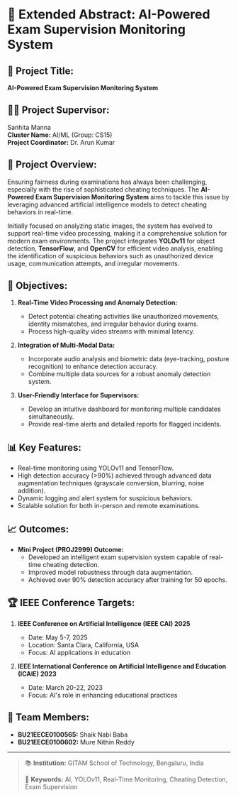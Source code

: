 # 📝 Extended Abstract: AI-Powered Exam Supervision Monitoring System

## 🎯 **Project Title:** 
**AI-Powered Exam Supervision Monitoring System**

## 👩‍🏫 **Project Supervisor:** 
Sanhita Manna  
**Cluster Name:** AI/ML (Group: CS15)  
**Project Coordinator:** Dr. Arun Kumar

## 🚀 **Project Overview:**
Ensuring fairness during examinations has always been challenging, especially with the rise of sophisticated cheating techniques. The **AI-Powered Exam Supervision Monitoring System** aims to tackle this issue by leveraging advanced artificial intelligence models to detect cheating behaviors in real-time.

Initially focused on analyzing static images, the system has evolved to support real-time video processing, making it a comprehensive solution for modern exam environments. The project integrates **YOLOv11** for object detection, **TensorFlow**, and **OpenCV** for efficient video analysis, enabling the identification of suspicious behaviors such as unauthorized device usage, communication attempts, and irregular movements.

## 🎯 **Objectives:**
1. **Real-Time Video Processing and Anomaly Detection:**
   - Detect potential cheating activities like unauthorized movements, identity mismatches, and irregular behavior during exams.
   - Process high-quality video streams with minimal latency.

2. **Integration of Multi-Modal Data:**
   - Incorporate audio analysis and biometric data (eye-tracking, posture recognition) to enhance detection accuracy.
   - Combine multiple data sources for a robust anomaly detection system.

3. **User-Friendly Interface for Supervisors:**
   - Develop an intuitive dashboard for monitoring multiple candidates simultaneously.
   - Provide real-time alerts and detailed reports for flagged incidents.

## 📊 **Key Features:**
- Real-time monitoring using YOLOv11 and TensorFlow.
- High detection accuracy (>90%) achieved through advanced data augmentation techniques (grayscale conversion, blurring, noise addition).
- Dynamic logging and alert system for suspicious behaviors.
- Scalable solution for both in-person and remote examinations.

## 📈 **Outcomes:**
- **Mini Project (PROJ2999) Outcome:**
  - Developed an intelligent exam supervision system capable of real-time cheating detection.
  - Improved model robustness through data augmentation.
  - Achieved over 90% detection accuracy after training for 50 epochs.

## 🏆 **IEEE Conference Targets:**
1. **IEEE Conference on Artificial Intelligence (IEEE CAI) 2025**  
   - Date: May 5-7, 2025
   - Location: Santa Clara, California, USA
   - Focus: AI applications in education

2. **IEEE International Conference on Artificial Intelligence and Education (ICAIE) 2023**  
   - Date: March 20-22, 2023
   - Focus: AI's role in enhancing educational practices

## 🤝 **Team Members:**
- **BU21EECE0100565:** Shaik Nabi Baba
- **BU21EECE0100602:** Mure Nithin Reddy

---

> 📚 **Institution:** GITAM School of Technology, Bengaluru, India
> 
> 🔐 **Keywords:** AI, YOLOv11, Real-Time Monitoring, Cheating Detection, Exam Supervision
